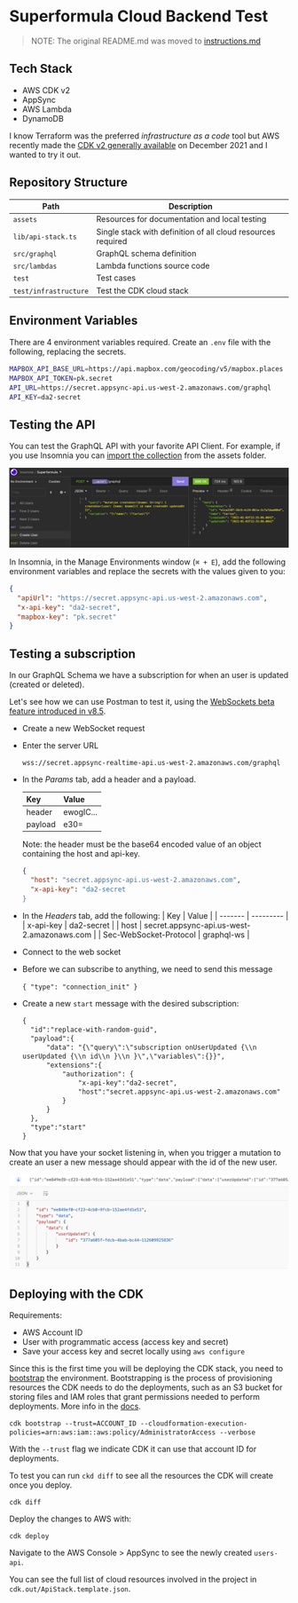 # Superformula Cloud Backend Test

> NOTE: The original README.md was moved to [instructions.md](./instructions.md)

## Tech Stack

- AWS CDK v2
- AppSync
- AWS Lambda
- DynamoDB

I know Terraform was the preferred _infrastructure as a code_ tool but AWS recently made the [CDK v2 generally available](https://aws.amazon.com/about-aws/whats-new/2021/12/aws-cloud-development-kit-cdk-generally-available/) on December 2021 and I wanted to try it out.

## Repository Structure

| Path                  | Description                                                  |
| --------------------- | ------------------------------------------------------------ |
| `assets`              | Resources for documentation and local testing                |
| `lib/api-stack.ts`    | Single stack with definition of all cloud resources required |
| `src/graphql`         | GraphQL schema definition                                    |
| `src/lambdas`         | Lambda functions source code                                 |
| `test`                | Test cases                                                   |
| `test/infrastructure` | Test the CDK cloud stack                                     |

## Environment Variables

There are 4 environment variables required. Create an `.env` file with the following, replacing the secrets.

```bash
MAPBOX_API_BASE_URL=https://api.mapbox.com/geocoding/v5/mapbox.places
MAPBOX_API_TOKEN=pk.secret
API_URL=https://secret.appsync-api.us-west-2.amazonaws.com/graphql
API_KEY=da2-secret
```

## Testing the API

You can test the GraphQL API with your favorite API Client. For example, if you use Insomnia you can [import the collection](/assets.Insomnia.json) from the assets folder.

![Using Insomnia to test GraphQL endpoints](/assets/insomnia.png 'Testing GraphQL Endpoints in Insomnia')

In Insomnia, in the Manage Environments window (`⌘ + E`), add the following environment variables and replace the secrets with the values given to you:

```json
{
  "apiUrl": "https://secret.appsync-api.us-west-2.amazonaws.com",
  "x-api-key": "da2-secret",
  "mapbox-key": "pk.secret"
}
```

## Testing a subscription

In our GraphQL Schema we have a subscription for when an user is updated (created or deleted).

Let's see how we can use Postman to test it, using the [WebSockets beta feature introduced in
v8.5](https://blog.postman.com/postman-supports-websocket-apis/).

- Create a new WebSocket request
- Enter the server URL

  ```
  wss://secret.appsync-realtime-api.us-west-2.amazonaws.com/graphql
  ```

- In the _Params_ tab, add a header and a payload.

  | Key     | Value     |
  | ------- | --------- |
  | header  | ewogIC... |
  | payload | e30=      |

  Note: the header must be the base64 encoded value of an object containing the host and api-key.

  ```json
  {
    "host": "secret.appsync-api.us-west-2.amazonaws.com",
    "x-api-key": "da2-secret
  }
  ```

- In the _Headers_ tab, add the following:
  | Key | Value |
  | ------- | --------- |
  | x-api-key | da2-secret |
  | host | secret.appsync-api.us-west-2.amazonaws.com |
  | Sec-WebSocket-Protocol | graphql-ws |

- Connect to the web socket

- Before we can subscribe to anything, we need to send this message

  `{ "type": "connection_init" }`

- Create a new `start` message with the desired subscription:

  ```
  {
    "id":"replace-with-random-guid",
    "payload":{
        "data": "{\"query\":\"subscription onUserUpdated {\\n userUpdated {\\n id\\n }\\n }\",\"variables\":{}}",
        "extensions":{
            "authorization": {
                "x-api-key":"da2-secret",
                "host":"secret.appsync-api.us-west-2.amazonaws.com"
            }
        }
    },
    "type":"start"
  }
  ```

Now that you have your socket listening in, when you trigger a mutation to create an user a new message should appear with the id of the new user.

![Received message on a subscriptino](/assets/user-updated.png 'Testing the user updated subscription')

## Deploying with the CDK

Requirements:

- AWS Account ID
- User with programmatic access (access key and secret)
- Save your access key and secret locally using `aws configure`

Since this is the first time you will be deploying the CDK stack, you need to [bootstrap](https://docs.aws.amazon.com/cdk/latest/guide/bootstrapping.html) the environment. Bootstrapping is the process of provisioning resources the CDK needs to do the deployments, such as an S3 bucket for storing files and IAM roles that grant permissions needed to perform deployments. More info in the [docs](https://docs.aws.amazon.com/cdk/v2/guide/bootstrapping.html).

```shell
cdk bootstrap --trust=ACCOUNT_ID --cloudformation-execution-policies=arn:aws:iam::aws:policy/AdministratorAccess --verbose
```

With the `--trust` flag we indicate CDK it can use that account ID for deployments.

To test you can run `ckd diff` to see all the resources the CDK will create once you deploy.

```shell
cdk diff
```

Deploy the changes to AWS with:

```shell
cdk deploy
```

Navigate to the AWS Console > AppSync to see the newly created `users-api`.

You can see the full list of cloud resources involved in the project in `cdk.out/ApiStack.template.json`.

